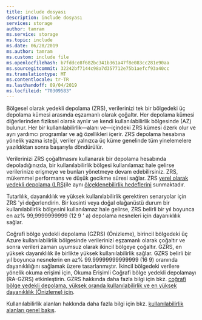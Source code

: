 ```yaml
---
title: include dosyası
description: include dosyası
services: storage
author: tamram
ms.service: storage
ms.topic: include
ms.date: 06/28/2019
ms.author: tamram
ms.custom: include file
ms.openlocfilehash: b7fddce8f682bc341b361a47f8e083cc281e90aa
ms.sourcegitcommit: 32242bf7144c98a7d357712e75b1aefcf93a40cc
ms.translationtype: MT
ms.contentlocale: tr-TR
ms.lasthandoff: 09/04/2019
ms.locfileid: "70309583"
---
```

Bölgesel olarak yedekli depolama (ZRS), verilerinizi tek bir bölgedeki üç depolama kümesi arasında eşzamanlı olarak çoğaltır. Her depolama kümesi diğerlerinden fiziksel olarak ayrılır ve kendi kullanılabilirlik bölgesinde (AZ) bulunur. Her bir kullanılabilirlik&mdash;alanı ve&mdash;içindeki ZRS kümesi özerk olur ve ayrı yardımcı programlar ve ağ özellikleri içerir. ZRS depolama hesabına yönelik yazma isteği, veriler yalnızca üç küme genelinde tüm yinelemelere yazıldıktan sonra başarıyla döndürülür.

Verilerinizi ZRS çoğaltmasını kullanarak bir depolama hesabında depoladığınızda, bir kullanılabilirlik bölgesi kullanılamaz hale gelirse verilerinize erişmeye ve bunları yönetmeye devam edebilirsiniz. ZRS, mükemmel performans ve düşük gecikme süresi sağlar. ZRS [yerel olarak yedekli depolama (LRS)](../articles/storage/common/storage-redundancy-lrs.md)ile aynı [ölçeklenebilirlik hedeflerini](../articles/storage/common/storage-scalability-targets.md) sunmaktadır.

Tutarlılık, dayanıklılık ve yüksek kullanılabilirlik gerektiren senaryolar için ZRS 'yi değerlendirin. Bir kesinti veya doğal olağanüstü durum bir kullanılabilirlik bölgesini kullanılamaz hale gelirse, ZRS belirli bir yıl boyunca en az% 99,9999999999 (12 9 ' a) depolama nesneleri için dayanıklılık sağlar.

Coğrafi bölge yedekli depolama (GZRS) (Önizleme), birincil bölgedeki üç Azure kullanılabilirlik bölgesinde verilerinizi eşzamanlı olarak çoğaltır ve sonra verileri zaman uyumsuz olarak ikincil bölgeye çoğaltır. GZRS, en yüksek dayanıklılık ile birlikte yüksek kullanılabilirlik sağlar. GZRS belirli bir yıl boyunca nesnelerin en az% 99.99999999999999 (16 9) oranında dayanıklılığını sağlamak üzere tasarlanmıştır. İkincil bölgedeki verilere yönelik okuma erişimi için, Okuma Erişimli Coğrafi bölge yedekli depolamayı (RA-GZRS) etkinleştirin. GZRS hakkında daha fazla bilgi için bkz. [coğrafi bölge yedekli depolama, yüksek oranda kullanılabilirlik ve en yüksek dayanıklılık (Önizleme) için](../articles/storage/common/storage-redundancy-gzrs.md).

Kullanılabilirlik alanları hakkında daha fazla bilgi için bkz. [kullanılabilirlik alanları genel bakış](https://docs.microsoft.com/azure/availability-zones/az-overview).
